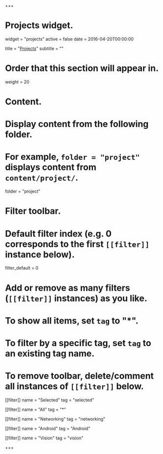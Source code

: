 +++
# Projects widget. 
widget = "projects"
active = false
date = 2016-04-20T00:00:00

title = "[Projects](project)"
subtitle = ""

# Order that this section will appear in. 
weight = 20

# Content. 
# Display content from the following folder. 
# For example, `folder = "project"` displays content from `content/project/`. 
folder = "project"

# Filter toolbar. 

# Default filter index (e.g. 0 corresponds to the first `[[filter]]` instance below). 
filter_default = 0

# Add or remove as many filters (`[[filter]]` instances) as you like. 
# To show all items, set `tag` to "*". 
# To filter by a specific tag, set `tag` to an existing tag name. 
# To remove toolbar, delete/comment all instances of `[[filter]]` below. 
 [[filter]]
   name = "Selected" 
   tag = "selected"

 [[filter]]
   name = "All" 
   tag = "*"

 [[filter]]
   name = "Networking"
   tag = "networking"

 [[filter]]
   name = "Android"
   tag = "Android"

 [[filter]]
   name = "Vision"
   tag = "vision"

+++

